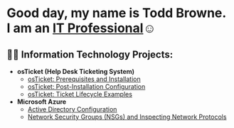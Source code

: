 <h1>Good day, my name is Todd Browne. I am an  <a href="https://www.linkedin.com/in/todd-browne-247375124?lipi=urn%3Ali%3Apage%3Ad_flagship3_profile_view_base_contact_details%3BR1Wp33APQiS%2FwrjlkvcyJA%3D%3D">IT Professional</a>☺</h1>

<h2>👨‍💻 Information Technology Projects:</h2>

- <b>osTicket (Help Desk Ticketing System)</b>
  - [osTicket: Prerequisites and Installation](https://github.com/ToddABrowne/osticket-prereqs)
  - [osTicket: Post-Installation Configuration](https://github.com/ToddABrowne/post-install-config)
  - [osTicket: Ticket Lifecycle Examples](https://github.com/ToddABrowne/ticket-lifecycle)
- <b>Microsoft Azure</b>
  - [Active Directory Configuration](https://github.com/ToddABrowne/configure-ad)
  - [Network Security Groups (NSGs) and Inspecting Network Protocols](https://github.com/ToddABrowne/azure-network-protocols)
